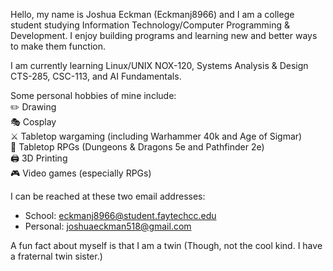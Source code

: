 Hello, my name is Joshua Eckman (Eckmanj8966) and I am a college student studying Information Technology/Computer Programming & Development. I enjoy building programs and learning new and better ways to make them function.

I am currently learning Linux/UNIX NOX-120, Systems Analysis & Design CTS-285, CSC-113, and AI Fundamentals.

Some personal hobbies of mine include:<br />
✏️ Drawing<br />
🎭 Cosplay<br />
⚔️ Tabletop wargaming (including Warhammer 40k and Age of Sigmar)<br />
🎲 Tabletop RPGs (Dungeons & Dragons 5e and Pathfinder 2e)<br />
🖨️ 3D Printing<br />
🎮 Video games (especially RPGs)<br />

I can be reached at these two email addresses: 
- School: eckmanj8966@student.faytechcc.edu
- Personal: joshuaeckman518@gmail.com

A fun fact about myself is that I am a twin (Though, not the cool kind. I have a fraternal twin sister.)
